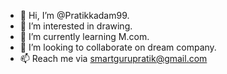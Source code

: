 - 👋 Hi, I’m @Pratikkadam99.
- 👀 I’m interested in drawing.
- 🌱 I’m currently learning M.com.
- 💞️ I’m looking to collaborate on dream company.
- 📫 Reach me via smartgurupratik@gmail.com

<!---
Pratikkadam99/Pratikkadam99 is a ✨ special ✨ repository because its `README.md` (this file) appears on your GitHub profile.
You can click the Preview link to take a look at your changes.
--->
